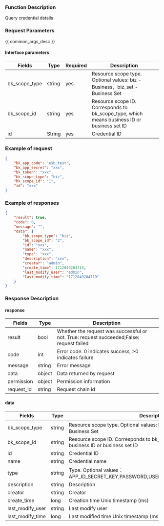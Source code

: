 ### Function Description

Query credential details

### Request Parameters

{{ common_args_desc }}

#### Interface parameters

| Fields |  Type  | Required | Description |    
| ------------- | ------ | ---- | ------------------------------------------------------- |
| bk_scope_type | string | yes   | Resource scope type. Optional values: biz - Business，biz_set - Business Set      |
| bk_scope_id   | string | yes   | Resource scope ID. Corresponds to bk_scope_type, which means business ID or business set ID |
| id          | String | yes   | Credential ID                                              |

### Example of request

```json
{
    "bk_app_code": "esb_test",
    "bk_app_secret": "xxx",
    "bk_token": "xxx",
    "bk_scope_type": "biz",
    "bk_scope_id": "1",
    "id": "xxx"
}
```

### Example of responses

```json
{
    "result": true,
    "code": 0,
    "message": "",
    "data": {
        "bk_scope_type": "biz",
        "bk_scope_id": "2",
        "id": "xxx",
        "name": "xxx",
        "type": "xxx",
        "description": "xxx",
        "creator": "admin",
        "create_time": 1712049204719,
        "last_modify_user": "admin",
        "last_modify_time": "1712049204719"
    }
}
```

### Response Description

#### response

| Fields | Type  | Description |
|-----------|-----------|-----------|
| result       |  bool   | Whether the request was successful or not. True: request succeeded;False: request failed|
| code         |  int    | Error code. 0 indicates success, >0 indicates failure|
| message      |  string |Error message|
| data         |  object |Data returned by request|
| permission   |  object |Permission information|
| request_id   |  string |Request chain id|


#### data

| Fields           | Type   | Description                                                         |
| ---------------- | ------ | ------------------------------------------------------------ |
| bk_scope_type    | string | Resource scope type. Optional values: biz - Business，biz_set - Business Set |
| bk_scope_id      | string | Resource scope ID. Corresponds to bk_scope_type, which means business ID or business set ID |
| id               | string | Credential ID                                                       |
| name             | string | Credential name                                                     |
| type             | string | Type. Optional values：APP_ID_SECRET_KEY,PASSWORD,USERNAME_PASSWORD,SECRET_KEY|
| description      | string | Description                                                         |
| creator          | string | Creator                                               |
| create_time      | long   | Creation time Unix timestamp (ms)                                        |
| last_modify_user | string | Last modify user                                               |
| last_modify_time | long   | Last modified time Unix timestamp (ms)                                    |
